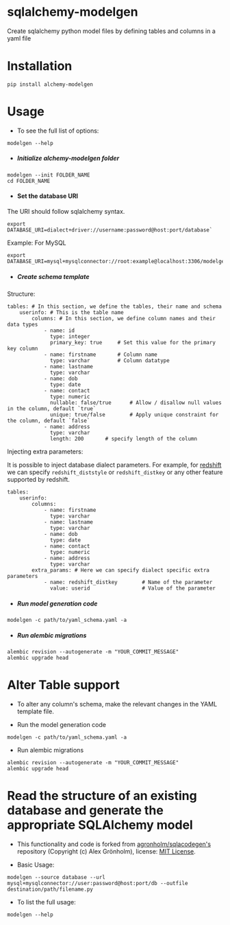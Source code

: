 # sqlalchemy-modelgen

Create sqlalchemy python model files by defining tables and columns in a yaml file

# Installation

```
pip install alchemy-modelgen
```

# Usage

* To see the full list of options:
```
modelgen --help
```
* ##### Initialize alchemy-modelgen folder

```
modelgen --init FOLDER_NAME
cd FOLDER_NAME
```

* #### Set the database URI

The URI should follow sqlalchemy syntax.

```
export DATABASE_URI=dialect+driver://username:password@host:port/database`
```

Example: For MySQL
```
export DATABASE_URI=mysql+mysqlconnector://root:example@localhost:3306/modelgen
```

* ##### Create schema template

Structure: 

```
tables: # In this section, we define the tables, their name and schema
    userinfo: # This is the table name
        columns: # In this section, we define column names and their data types
            - name: id
              type: integer
              primary_key: true     # Set this value for the primary key column
            - name: firstname       # Column name
              type: varchar         # Column datatype
            - name: lastname
              type: varchar
            - name: dob
              type: date
            - name: contact
              type: numeric
              nullable: false/true      # Allow / disallow null values in the column, default `true`
              unique: true/false        # Apply unique constraint for the column, default `false`
            - name: address
              type: varchar
              length: 200       # specify length of the column
```

Injecting extra parameters:

It is possible to inject database dialect parameters. For example, for [redshift](https://aws.amazon.com/redshift/) we can specify `redshift_diststyle` or `redshift_distkey` or any other feature supported by redshift.

```
tables: 
    userinfo: 
        columns: 
            - name: firstname 
              type: varchar 
            - name: lastname
              type: varchar
            - name: dob
              type: date
            - name: contact
              type: numeric
            - name: address
              type: varchar
        extra_params: # Here we can specify dialect specific extra parameters
            - name: redshift_distkey        # Name of the parameter
              value: userid                 # Value of the parameter
```

* ##### Run model generation code

```
modelgen -c path/to/yaml_schema.yaml -a
```

* ##### Run alembic migrations

```
alembic revision --autogenerate -m "YOUR_COMMIT_MESSAGE"
alembic upgrade head
```

# Alter Table support

* To alter any column's schema, make the relevant changes in the YAML template file.

* Run the model generation code

```
modelgen -c path/to/yaml_schema.yaml -a
```

* Run alembic migrations

```
alembic revision --autogenerate -m "YOUR_COMMIT_MESSAGE"
alembic upgrade head
```

# Read the structure of an existing database and generate the appropriate SQLAlchemy model

* This functionality and code is forked from [agronholm/sqlacodegen's](https://github.com/agronholm/sqlacodegen) repository (Copyright (c) Alex Grönholm), license: [MIT License](https://github.com/agronholm/sqlacodegen/blob/master/LICENSE).

* Basic Usage:

```
modelgen --source database --url mysql+mysqlconnector://user:password@host:port/db --outfile destination/path/filename.py
```

* To list the full usage:

```
modelgen --help
```
